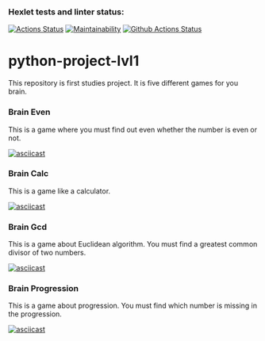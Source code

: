 ### Hexlet tests and linter status:
[![Actions Status](https://github.com/Svet-Svet/python-project-lvl1/workflows/hexlet-check/badge.svg)](https://github.com/Svet-Svet/python-project-lvl1/actions)
[![Maintainability](https://api.codeclimate.com/v1/badges/a99a88d28ad37a79dbf6/maintainability)](https://codeclimate.com/github/Svet-Svet/python-project-lvl1/maintainability)
[![Github Actions Status](https://github.com/Svet-Svet/python-project-lvl1/workflows/Python%20CI/badge.svg)](https://github.com/Svet-Svet/python-project-lvl1/actions)

# python-project-lvl1

This repository is first studies project. It is five different games for you brain.

### Brain Even

This is a game where you must find out even whether the number is even or not.

[![asciicast](https://asciinema.org/a/fmJCdqUgoyuzKBdCOYRS3fkH3.svg)](https://asciinema.org/a/fmJCdqUgoyuzKBdCOYRS3fkH3)

### Brain Calc 

This is a game like a calculator.

[![asciicast](https://asciinema.org/a/SUNuPsrUh20G2pbSodoc2f2Yp.svg)](https://asciinema.org/a/SUNuPsrUh20G2pbSodoc2f2Yp)

### Brain Gcd

This is a game about Euclidean algorithm. You must find a greatest common divisor of two numbers.

[![asciicast](https://asciinema.org/a/AnHmV7EWItCMuz7wL8WYSkBg4.svg)](https://asciinema.org/a/AnHmV7EWItCMuz7wL8WYSkBg4)

### Brain Progression

This is a game about progression. You must find which number is missing in the progression.

[![asciicast](https://asciinema.org/a/NcQEAnmEL9I6mjpk57xKFaVyQ.svg)](https://asciinema.org/a/NcQEAnmEL9I6mjpk57xKFaVyQ)
